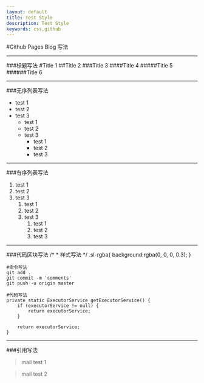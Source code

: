 ```yaml
---
layout: default
title: Test Style
description: Test Style
keywords: css,github
---
```


#Github Pages Blog 写法

___
###标题写法
#Title 1
##Title 2
###Title 3
####Title 4
#####Title 5
######Title 6

___
###无序列表写法
* test 1
* test 2
* test 3
    + test 1
    + test 2
    + test 3
        - test 1
        - test 2
        - test 3


___
###有序列表写法
1. test 1
2. test 2
3. test 3
    1. test 1
    2. test 2
    3. test 3
        1. test 1
        2. test 2
        3. test 3

___
###代码区块写法
    /*
     * 样式写法
     */
    .sl-rgba{
        background:rgba(0, 0, 0, 0.3);
    }

    #命令写法
    git add . 
    git commit -m 'comments'
    git push -u origin master

    #代码写法
    private static ExecutorService getExecutorService() {
        if (executorService != null) {
            return executorService;
        }

        return executorService;
    }


___
###引用写法
>mail test 1

>mail test 2

